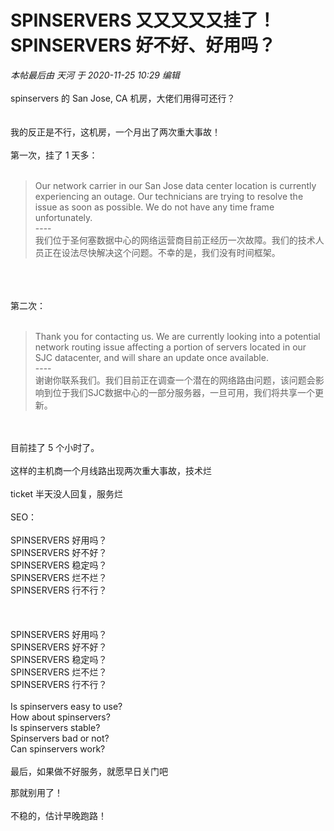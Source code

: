 # SPINSERVERS 又又又又又挂了！SPINSERVERS 好不好、好用吗？


<i class="pstatus"> 本帖最后由 天河 于 2020-11-25 10:29 编辑 </i><br />
<br />
spinservers 的 San Jose, CA 机房，大佬们用得可还行？<br />
<br />
<br />
我的反正是不行，这机房，一个月出了两次重大事故！<br />
<br />
第一次，挂了 1 天多：<br />
<br /><div class="quote"><blockquote>Our network carrier in our San Jose data center location is currently experiencing an outage. Our technicians are trying to resolve the issue as soon as possible. We do not have any time frame unfortunately.<br />
----<br />
我们位于圣何塞数据中心的网络运营商目前正经历一次故障。我们的技术人员正在设法尽快解决这个问题。不幸的是，我们没有时间框架。</blockquote></div><br />
<br />
<br />
第二次：<br />
<br /><div class="quote"><blockquote>Thank you for contacting us. We are currently looking into a potential network routing issue affecting a portion of servers located in our SJC datacenter, and will share an update once available.<br />
----<br />
谢谢你联系我们。我们目前正在调查一个潜在的网络路由问题，该问题会影响到位于我们SJC数据中心的一部分服务器，一旦可用，我们将共享一个更新。</blockquote></div><br />
<br />
目前挂了 5 个小时了。<br />
<br />
这样的主机商一个月线路出现两次重大事故，技术烂<br />
<br />
ticket 半天没人回复，服务烂<br />
<br />
SEO：<br />
<br />
SPINSERVERS 好用吗？<br />
SPINSERVERS 好不好？<br />
SPINSERVERS 稳定吗？<br />
SPINSERVERS 烂不烂？<br />
SPINSERVERS 行不行？<br />
<br />
<br />
<br />
SPINSERVERS 好用吗？<br />
SPINSERVERS 好不好？<br />
SPINSERVERS 稳定吗？<br />
SPINSERVERS 烂不烂？<br />
SPINSERVERS 行不行？<br />
<br />
Is spinservers easy to use?<br />
How about spinservers?<br />
Is spinservers stable?<br />
Spinservers bad or not?<br />
Can spinservers work?<br />
<br />
最后，如果做不好服务，就愿早日关门吧 <img src="static/image/smiley/default/lol.gif" smilieid="12" border="0" alt="" /> 

那就别用了！<br />
<br />
不稳的，估计早晚跑路！<br />
<br />
<img src="static/image/smiley/default/smile.gif" smilieid="1" border="0" alt="" /><img src="static/image/smiley/default/smile.gif" smilieid="1" border="0" alt="" /><img src="static/image/smiley/default/smile.gif" smilieid="1" border="0" alt="" />
